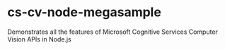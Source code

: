 # cs-cv-node-megasample
Demonstrates all the features of Microsoft Cognitive Services Computer Vision APIs in Node.js
